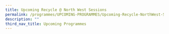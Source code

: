 ```yaml
---
title: Upcoming Recycle @ North West Sessions
permalink: /programmes/UPCOMING-PROGRAMMES/Upcoming-Recycle-NorthWest-Sessions
description: ""
third_nav_title: Upcoming Programmes
---
```


